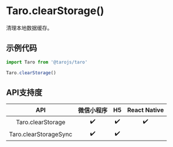 # Taro.clearStorage()

清理本地数据缓存。

## 示例代码

```jsx
import Taro from '@tarojs/taro'

Taro.clearStorage()
```

## API支持度



|          API          | 微信小程序 |  H5  | React Native |
| :-------------------: | :--------: | :--: | :----------: |
|   Taro.clearStorage   |     ✔️      |  ✔️   |      ✔️       |
| Taro.clearStorageSync |     ✔️      |  ✔️   |              |